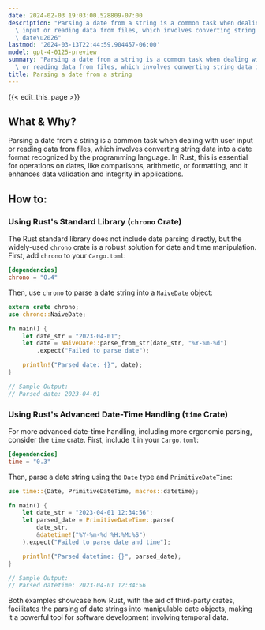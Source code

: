 ```yaml
---
date: 2024-02-03 19:03:00.528809-07:00
description: "Parsing a date from a string is a common task when dealing with user\
  \ input or reading data from files, which involves converting string data into a\
  \ date\u2026"
lastmod: '2024-03-13T22:44:59.904457-06:00'
model: gpt-4-0125-preview
summary: "Parsing a date from a string is a common task when dealing with user input\
  \ or reading data from files, which involves converting string data into a date\u2026"
title: Parsing a date from a string
---
```


{{< edit_this_page >}}

## What & Why?

Parsing a date from a string is a common task when dealing with user input or reading data from files, which involves converting string data into a date format recognized by the programming language. In Rust, this is essential for operations on dates, like comparisons, arithmetic, or formatting, and it enhances data validation and integrity in applications.

## How to:

### Using Rust's Standard Library (`chrono` Crate)
The Rust standard library does not include date parsing directly, but the widely-used `chrono` crate is a robust solution for date and time manipulation. First, add `chrono` to your `Cargo.toml`:

```toml
[dependencies]
chrono = "0.4"
```

Then, use `chrono` to parse a date string into a `NaiveDate` object:

```rust
extern crate chrono;
use chrono::NaiveDate;

fn main() {
    let date_str = "2023-04-01";
    let date = NaiveDate::parse_from_str(date_str, "%Y-%m-%d")
        .expect("Failed to parse date");

    println!("Parsed date: {}", date);
}

// Sample Output:
// Parsed date: 2023-04-01
```

### Using Rust's Advanced Date-Time Handling (`time` Crate)
For more advanced date-time handling, including more ergonomic parsing, consider the `time` crate. First, include it in your `Cargo.toml`:

```toml
[dependencies]
time = "0.3"
```

Then, parse a date string using the `Date` type and `PrimitiveDateTime`:

```rust
use time::{Date, PrimitiveDateTime, macros::datetime};

fn main() {
    let date_str = "2023-04-01 12:34:56";
    let parsed_date = PrimitiveDateTime::parse(
        date_str, 
        &datetime!("%Y-%m-%d %H:%M:%S")
    ).expect("Failed to parse date and time");

    println!("Parsed datetime: {}", parsed_date);
}

// Sample Output:
// Parsed datetime: 2023-04-01 12:34:56
```

Both examples showcase how Rust, with the aid of third-party crates, facilitates the parsing of date strings into manipulable date objects, making it a powerful tool for software development involving temporal data.
